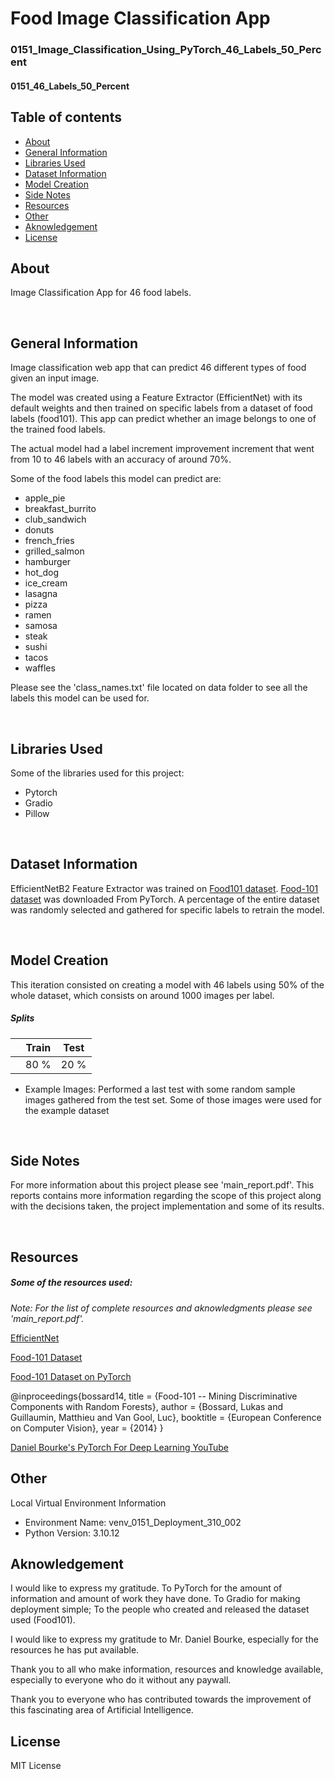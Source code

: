 # Food Image Classification App
### 0151_Image_Classification_Using_PyTorch_46_Labels_50_Percent
#### 0151_46_Labels_50_Percent

## Table of contents
* [About](#about)
* [General Information](#general-information)
* [Libraries Used](#libraries-used)
* [Dataset Information](#dataset-information)
* [Model Creation](#model-creation)
* [Side Notes](#side-notes)
* [Resources](#resources)
* [Other](#other)
* [Aknowledgement](#aknowledgement)
* [License](#license)


## About
Image Classification App for 46 food labels.

<br>

## General Information
Image classification web app that can predict 46 different types of food given an input image.

The model was created using a Feature Extractor (EfficientNet) with its default weights and then trained on specific labels from a dataset of food labels (food101).
This app can predict whether an image belongs to one of the trained food labels.

The actual model had a label increment improvement increment that went from 10 to 46 labels with an accuracy of around 70%.

Some of the food labels this model can predict are:
- apple_pie
- breakfast_burrito
- club_sandwich
- donuts
- french_fries
- grilled_salmon
- hamburger
- hot_dog
- ice_cream
- lasagna
- pizza
- ramen
- samosa
- steak
- sushi
- tacos
- waffles

Please see the 'class_names.txt' file located on data folder to see all the labels this model can be used for.


<br>

## Libraries Used
Some of the libraries used for this project:
- Pytorch
- Gradio
- Pillow


<br>

## Dataset Information

EfficientNetB2 Feature Extractor was trained on [Food101 dataset](https://data.vision.ee.ethz.ch/cvl/datasets_extra/food-101/).
[Food-101 dataset](https://pytorch.org/vision/main/generated/torchvision.datasets.Food101.html) was downloaded From PyTorch. A percentage of the entire dataset was randomly selected and gathered for specific labels to retrain the model.

<br>

## Model Creation
This iteration consisted on creating a model with 46 labels using 50% of the whole dataset, which consists on around 1000 images per label.

##### Splits

| | Train | Test |
|--|--|--|
| | 80 % | 20 % |


- Example Images: Performed a last test with some random sample images gathered from the test set. Some of those images were used for the example dataset


<br>

## Side Notes
For more information about this project please see 'main_report.pdf'. This reports contains more information regarding the scope of this project along with the decisions taken, the project implementation and some of its results.

<br>

## Resources

##### Some of the resources used:
*Note: For the list of complete resources and aknowledgments please see 'main_report.pdf'.*

[EfficientNet](https://pytorch.org/vision/main/models/efficientnet.html)

[Food-101 Dataset](https://data.vision.ee.ethz.ch/cvl/datasets_extra/food-101/)

[Food-101 Dataset on PyTorch](https://pytorch.org/vision/main/generated/torchvision.datasets.Food101.html)

@inproceedings{bossard14,
  title = {Food-101 -- Mining Discriminative Components with Random Forests},
  author = {Bossard, Lukas and Guillaumin, Matthieu and Van Gool, Luc},
  booktitle = {European Conference on Computer Vision},
  year = {2014}
}

[Daniel Bourke's PyTorch For Deep Learning YouTube](https://www.youtube.com/watch?v=V_xro1bcAuA&t=4695s)


## Other

Local Virtual Environment Information
- Environment Name: venv_0151_Deployment_310_002
- Python Version: 3.10.12

## Aknowledgement

I would like to express my gratitude. To PyTorch for the amount of information and amount of work they have done. To Gradio for making deployment simple; To the people who created and released the dataset used (Food101).

I would like to express my gratitude to Mr. Daniel Bourke, especially for the resources he has put available.

Thank you to all who make information, resources and knowledge available, especially to everyone who do it without any paywall.

Thank you to everyone who has contributed towards the improvement of this fascinating area of Artificial Intelligence.


## License
MIT License
